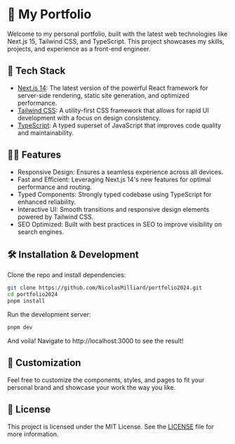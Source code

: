 # 📂 My Portfolio

Welcome to my personal portfolio, built with the latest web technologies like
Next.js 15, Tailwind CSS, and TypeScript. This project showcases my skills,
projects, and experience as a front-end engineer.

## 🚀 Tech Stack

- [Next.js 14](https://nextjs.org/): The latest version of the powerful React
  framework for server-side rendering, static site generation, and optimized
  performance.
- [Tailwind CSS](https://tailwindcss.com/): A utility-first CSS framework that
  allows for rapid UI development with a focus on design consistency.
- [TypeScript](https://www.typescriptlang.org/): A typed superset of JavaScript
  that improves code quality and maintainability.

## 🧑‍💻 Features

- Responsive Design: Ensures a seamless experience across all devices.
- Fast and Efficient: Leveraging Next.js 14's new features for optimal
  performance and routing.
- Typed Components: Strongly typed codebase using TypeScript for enhanced
  reliability.
- Interactive UI: Smooth transitions and responsive design elements powered by
  Tailwind CSS.
- SEO Optimized: Built with best practices in SEO to improve visibility on
  search engines.

## 🛠️ Installation & Development

Clone the repo and install dependencies:

```bash
git clone https://github.com/NicolasMilliard/portfolio2024.git
cd portfolio2024
pnpm install
```

Run the development server:

```bash
pnpm dev
```

And voila! Navigate to http://localhost:3000 to see the result!

## 🎨 Customization

Feel free to customize the components, styles, and pages to fit your personal
brand and showcase your work the way you like.

## 📝 License

This project is licensed under the MIT License. See the
[LICENSE](https://github.com/NicolasMilliard/portfolio2024/blob/main/LICENSE)
file for more information.
